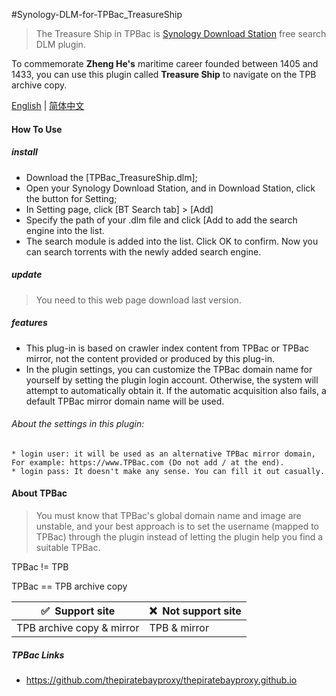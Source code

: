 #Synology-DLM-for-TPBac_TreasureShip

> The Treasure Ship in TPBac is [Synology Download Station](https://www.synology.com/en-global/dsm/packages/DownloadStation) free search DLM plugin.

To commemorate <b>Zheng He's</b> maritime career founded between 1405 and 1433, you can use this plugin called <b>Treasure Ship</b> to navigate on the TPB archive copy.


[English](README.cn.md) | [简体中文](README.cn.md)


#### How To Use

##### install

* Download the [TPBac_TreasureShip.dlm];
* Open your Synology Download Station, and in Download Station, click the button for Setting;
* In Setting page, click [BT Search tab] > [Add]
* Specify the path of your .dlm file and click [Add to add the search engine into the list.
* The search module is added into the list. Click OK to confirm. Now you can search torrents with the
  newly added search engine.
  
##### update

> You need to this web page download last version.


##### features

+ This plug-in is based on crawler index content from TPBac or TPBac mirror, not the content provided or produced by this plug-in.
+ In the plugin settings, you can customize the TPBac domain name for yourself by setting the plugin login account. Otherwise, the system will attempt to automatically obtain it. If the automatic acquisition also fails, a default TPBac mirror domain name will be used.

###### About the settings in this plugin:

    * login user: it will be used as an alternative TPBac mirror domain, For example: https://www.TPBac.com (Do not add / at the end).
    * login pass: It doesn't make any sense. You can fill it out casually.


#### About TPBac

> You must know that TPBac's global domain name and image are unstable, and your best approach is to set the username (mapped to TPBac) through the plugin instead of letting the plugin help you find a suitable TPBac.

TPBac != TPB

TPBac == TPB archive copy

<table>
<thead>
    <tr>
      <th>✅&nbsp; Support site</th> <th>❌&nbsp; Not support site</th>
    </tr>
</thead> 
<tbody>
    <tr>
      <td>TPB archive copy & mirror</td>
      <td>TPB & mirror</td>
    </tr>
</tbody>
</table>


##### TPBac Links

 * https://github.com/thepiratebayproxy/thepiratebayproxy.github.io